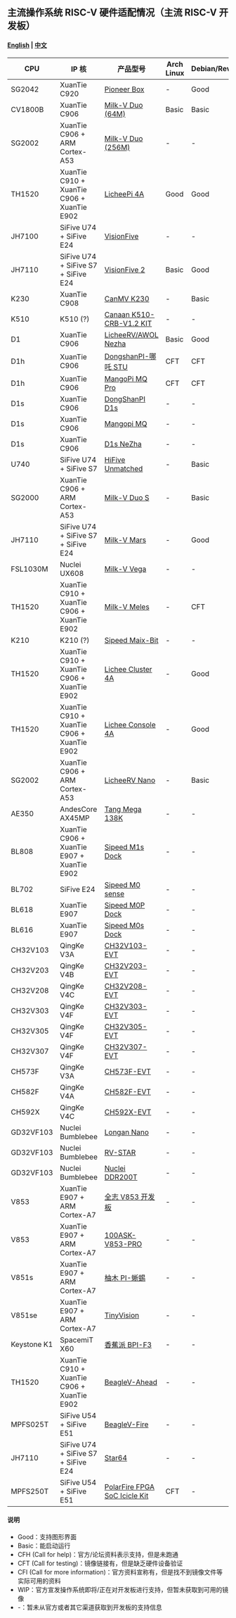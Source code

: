 ## 主流操作系统 RISC-V 硬件适配情况（主流 RISC-V 开发板）

#### [English](./README.md) | [中文](./README_zh.md)

| CPU         | IP 核                                      | 产品型号                                | Arch Linux | Debian/RevyOS | Fedora | FreeBSD | Gentoo | openAnolis | OpenBSD | openCloudOS | openEuler | openKylin | openSUSE | Ubuntu | Tina-Linux | Android 13 | Armbian | BuildRoot | OpenHarmony | FreeRTOS | RT-Thread | Zephyr | OpenWRT | ThreadX | NuttX | Melis | Bianbu | Deepin |
|-------------|--------------------------------------------|-----------------------------------------|------------|---------------|--------|---------|--------|------------|---------|-------------|-----------|-----------|----------|--------|------------|------------|---------|-----------|-------------|----------|-----------|--------|---------|---------|-------|-------|--------|--------|
| SG2042      | XuanTie C920                               | [Pioneer Box][Pioneer]                  | -          | Good          | Good   | -       | -      | -          | -       | WIP         | Good      | Good      | -        | -      | -          | -          | -       | -         | WIP         | -        | -         | -      | -       | -       | -     | -     | -      | Basic  |
| CV1800B     | XuanTie C906                               | [Milk-V Duo (64M)][Duo]                 | Basic      | Basic         | -      | -       | -      | -          | -       | -           | Basic     | -         | -        | -      | -          | -          | -       | Basic     | -           | Basic    | Basic     | Basic  | WIP     | Basic   | -     | -     | -      | -      |
| SG2002      | XuanTie C906 + ARM Cortex-A53              | [Milk-V Duo (256M)][Duo256m]            | -          | -             | -      | -       | -      | -          | -       | -           | -         | -         | -        | -      | -          | -          | -       | Basic     | -           | Basic    | Basic     | Basic  | -       | -       | -     | -     | -      | -      |
| TH1520      | XuanTie C910 + XuanTie C906 + XuanTie E902 | [LicheePi 4A][LPi4A]                    | Good       | Good          | Good   | -       | -      | -          | -       | -           | Good      | Good      | -        | WIP    | -          | -          | Good    | -         | WIP         | -        | -         | -      | Basic   | -       | -     | -     | -      | Good   |
| JH7100      | SiFive U74 + SiFive E24                    | [VisionFive][VF1]                       | -          | -             | Good   | -       | -      | -          | Basic   | -           | Good      | Good      | Basic    | Basic  | -          | -          | Basic   | Basic     | -           | -        | -         | -      | Basic   | -       | -     | -     | -      | Basic  |
| JH7110      | SiFive U74 + SiFive S7 + SiFive E24        | [VisionFive 2][VF2]                     | Basic      | Good          | -      | WIP     | Basic  | -          | Basic   | -           | Good      | Good      | Basic    | Basic  | -          | WIP        | Good    | Basic     | WIP         | -        | Basic     | CFH    | Basic   | -       | Basic | -     | -      | Basic  |
| K230        | XuanTie C908                               | [CanMV K230][K230]                      | -          | Basic         | Basic  | -       | -      | -          | -       | -           | -         | -         | -        | Basic  | -          | -          | -       | -         | -           | -        | Basic     | -      | -       | -       | Basic | -     | -      | -      |
| K510        | K510 (?)                                   | [Canaan K510-CRB-V1.2 KIT][K510]        | -          | -             | -      | -       | -      | -          | -       | -           | -         | -         | -        | -      | -          | -          | -       | Basic     | -           | -        | -         | -      | -       | -       | -     | -     | -      | -      |
| D1          | XuanTie C906                               | [LicheeRV/AWOL Nezha][C906]             | Basic      | Good          | Good   | WIP     | -      | -          | -       | -           | Good      | -         | Basic    | Basic  | Basic      | -          | -       | -         | -           | -        | -         | -      | Basic   | -       | -     | -     | -      | -      |
| D1h         | XuanTie C906                               | [DongshanPI-哪吒 STU][DongshanPI-STU]   | CFT        | CFT           | -      | -       | -      | -          | -       | -           | -         | -         | -        | -      | CFT        | -          | -       | CFT       | -           | -        | CFT       | -      | CFT     | -       | -     | -     | -      | -      |
| D1h         | XuanTie C906                               | [MangoPi MQ Pro][mangopi_mq_pro]        | CFT        | CFT           | CFT    | CFT     | -      | -          | -       | -           | -         | -         | CFT      | CFT    | CFT        | -          | CFT     | -         | -           | -        | CFT       | -      | CFT     | -       | -     | -     | -      | -      |
| D1s         | XuanTie C906                               | [DongShanPI D1s][DongShanPI-D1s]        | -          | -             | -      | -       | -      | -          | -       | -           | -         | -         | -        | -      | CFT        | -          | -       | -         | -           | -        | -         | -      | CFT     | -       | -     | -     | -      | -      |
| D1s         | XuanTie C906                               | [Mangopi MQ][mangopi_mq]                | -          | -             | -      | -       | -      | -          | -       | -           | -         | -         | -        | -      | CFT        | -          | -       | -         | -           | -        | -         | -      | CFT     | -       | -     | -     | -      | -      |
| D1s         | XuanTie C906                               | [D1s NeZha][NeZha-D1s]                  | -          | -             | -      | -       | -      | -          | -       | -           | -         | -         | -        | -      | CFT        | -          | -       | -         | -           | -        | -         | -      | CFT     | -       | -     | -     | -      | -      |
| U740        | SiFive U74 + SiFive S7                     | [HiFive Unmatched][Unmatched]           | -          | Basic         | Good   | Basic   | -      | -          | Basic   | -           | Good      | Good      | Basic    | Basic  | -          | -          | CFH     | -         | WIP         | -        | -         | Basic  | Basic   | -       | -     | -     | -      | -      |
| SG2000      | XuanTie C906 + ARM Cortex-A53              | [Milk-V Duo S][DuoS]                    | -          | Basic         | -      | -       | -      | -          | -       | -           | -         | -         | -        | -      | -          | -          | -       | Basic     | -           | Basic    | -         | Basic  | -       | -       | Basic | -     | -      | -      |
| JH7110      | SiFive U74 + SiFive S7 + SiFive E24        | [Milk-V Mars][Mars]                     | -          | Good          | -      | -       | -      | -          | -       | -           | -         | -         | -        | -      | -          | -          | -       | Basic     | -           | Basic    | -         | -      | -       | -       | -     | -     | -      | -      |
| FSL1030M    | Nuclei UX608                               | [Milk-V Vega][Vega]                     | -          | -             | -      | -       | -      | -          | -       | -           | -         | -         | -        | -      | -          | -          | -       | CFH       | -           | -        | -         | -      | -       | -       | -     | -     | -      | -      |
| TH1520      | XuanTie C910 + XuanTie C906 + XuanTie E902 | [Milk-V Meles][Meles]                   | -          | CFT           | -      | -       | -      | -          | -       | -           | -         | -         | -        | -      | -          | -          | -       | -         | -           | -        | -         | -      | -       | -       | -     | -     | -      | -      |
| K210        | K210 (?)                                   | [Sipeed Maix-Bit][MaixBit]              | -          | -             | -      | -       | -      | -          | -       | -           | -         | -         | -        | -      | -          | -          | -       | -         | -           | Basic    | Basic     | -      | -       | -       | Basic | -     | -      | -      |
| TH1520      | XuanTie C910 + XuanTie C906 + XuanTie E902 | [Lichee Cluster 4A][Cluster4A]          | -          | Good          | Good   | -       | -      | -          | -       | -           | Good      | Good      | -        | -      | -          | -          | Good    | -         | -           | -        | -         | -      | Basic   | -       | -     | -     | -      | -      |
| TH1520      | XuanTie C910 + XuanTie C906 + XuanTie E902 | [Lichee Console 4A][Console4A]          | -          | Good          | -      | -       | -      | -          | -       | -           | -         | -         | -        | -      | -          | -          | -       | -         | -           | -        | -         | -      | -       | -       | -     | -     | -      | -      |
| SG2002      | XuanTie C906 + ARM Cortex-A53              | [LicheeRV Nano][LicheeRVNano]           | -          | Basic         | -      | -       | -      | -          | -       | -           | -         | -         | -        | -      | -          | -          | -       | Basic     | -           | Basic    | -         | -      | -       | -       | -     | -     | -      | -      |
| AE350       | AndesCore AX45MP                           | [Tang Mega 138K][TangMega138K]          | -          | -             | -      | -       | -      | -          | -       | -           | -         | -         | -        | -      | -          | -          | -       | -         | -           | Basic    | Basic     | CFH    | -       | -       | -     | -     | -      | -      |
| BL808       | XuanTie C906 + XuanTie E907 + XuanTie E902 | [Sipeed M1s Dock][SipeedM1s]            | -          | -             | -      | -       | -      | -          | -       | -           | -         | -         | -        | -      | -          | -          | -       | Basic     | -           | Basic    | -         | -      | -       | -       | -     | -     | -      | -      |
| BL702       | SiFive E24                                 | [Sipeed M0 sense][M0sense]              | -          | -             | -      | -       | -      | -          | -       | -           | -         | -         | -        | -      | -          | -          | -       | -         | -           | Basic    | -         | -      | -       | -       | -     | -     | -      | -      |
| BL618       | XuanTie E907                               | [Sipeed M0P Dock][M0P]                  | -          | -             | -      | -       | -      | -          | -       | -           | -         | -         | -        | -      | -          | -          | -       | -         | -           | Basic    | -         | -      | -       | -       | -     | -     | -      | -      |
| BL616       | XuanTie E907                               | [Sipeed M0s Dock][M0s]                  | -          | -             | -      | -       | -      | -          | -       | -           | -         | -         | -        | -      | -          | -          | -       | -         | -           | Basic    | -         | -      | -       | -       | -     | -     | -      | -      |
| CH32V103    | QingKe V3A                                 | [CH32V103-EVT][CH32V103]                | -          | -             | -      | -       | -      | -          | -       | -           | -         | -         | -        | -      | -          | -          | -       | -         | -           | Basic    | Basic     | -      | -       | -       | -     | -     | -      | -      |
| CH32V203    | QingKe V4B                                 | [CH32V203-EVT][CH32V203]                | -          | -             | -      | -       | -      | -          | -       | -           | -         | -         | -        | -      | -          | -          | -       | -         | -           | Basic    | Basic     | -      | -       | -       | -     | -     | -      | -      |
| CH32V208    | QingKe V4C                                 | [CH32V208-EVT][CH32V208]                | -          | -             | -      | -       | -      | -          | -       | -           | -         | -         | -        | -      | -          | -          | -       | -         | -           | Basic    | Basic     | -      | -       | -       | -     | -     | -      | -      |
| CH32V303    | QingKe V4F                                 | [CH32V303-EVT][CH32V303]                | -          | -             | -      | -       | -      | -          | -       | -           | -         | -         | -        | -      | -          | -          | -       | -         | -           | Basic    | Basic     | -      | -       | -       | -     | -     | -      | -      |
| CH32V305    | QingKe V4F                                 | [CH32V305-EVT][CH32V305]                | -          | -             | -      | -       | -      | -          | -       | -           | -         | -         | -        | -      | -          | -          | -       | -         | -           | Basic    | Basic     | -      | -       | -       | -     | -     | -      | -      |
| CH32V307    | QingKe V4F                                 | [CH32V307-EVT][CH32V307]                | -          | -             | -      | -       | -      | -          | -       | -           | -         | -         | -        | -      | -          | -          | -       | -         | -           | Basic    | Basic     | -      | -       | -       | -     | -     | -      | -      |
| CH573F      | QingKe V3A                                 | [CH573F-EVT][CH573F]                    | -          | -             | -      | -       | -      | -          | -       | -           | -         | -         | -        | -      | -          | -          | -       | -         | -           | Basic    | Basic     | -      | -       | -       | -     | -     | -      | -      |
| CH582F      | QingKe V4A                                 | [CH582F-EVT][CH582F]                    | -          | -             | -      | -       | -      | -          | -       | -           | -         | -         | -        | -      | -          | -          | -       | -         | -           | Basic    | Basic     | -      | -       | -       | -     | -     | -      | -      |
| CH592X      | QingKe V4C                                 | [CH592X-EVT][CH592X]                    | -          | -             | -      | -       | -      | -          | -       | -           | -         | -         | -        | -      | -          | -          | -       | -         | -           | Basic    | Basic     | -      | -       | -       | -     | -     | -      | -      |
| GD32VF103   | Nuclei Bumblebee                           | [Longan Nano][Longan_Nano]              | -          | -             | -      | -       | -      | -          | -       | -           | -         | -         | -        | -      | -          | -          | -       | -         | -           | CFT      | CFT       | Basic  | -       | -       | -     | -     | -      | -      |
| GD32VF103   | Nuclei Bumblebee                           | [RV-STAR][RV_STAR]                      | -          | -             | -      | -       | -      | -          | -       | -           | -         | -         | -        | -      | -          | -          | -       | -         | -           | CFT      | CFT       | -      | -       | -       | -     | -     | -      | -      |
| GD32VF103   | Nuclei Bumblebee                           | [Nuclei DDR200T][DDR200T]               | -          | -             | -      | -       | -      | -          | -       | -           | -         | -         | -        | -      | -          | -          | -       | -         | -           | CFT      | CFT       | -      | -       | -       | -     | -     | -      | -      |
| V853        | XuanTie E907 + ARM Cortex-A7               | [全志 V853 开发板][V853]                | -          | -             | -      | -       | -      | -          | -       | -           | -         | -         | -        | -      | -          | -          | -       | -         | -           | -        | -         | -      | -       | -       | -     | CFT   | -      | -      |
| V853        | XuanTie E907 + ARM Cortex-A7               | [100ASK-V853-PRO][V853]                 | -          | -             | -      | -       | -      | -          | -       | -           | -         | -         | -        | -      | -          | -          | -       | -         | -           | -        | -         | -      | -       | -       | -     | CFT   | -      | -      |
| V851s       | XuanTie E907 + ARM Cortex-A7               | [柚木 PI-蜥蜴][YouMuPI]                 | -          | -             | -      | -       | -      | -          | -       | -           | -         | -         | -        | -      | -          | -          | -       | -         | -           | -        | -         | -      | -       | -       | -     | CFT   | -      | -      |
| V851se      | XuanTie E907 + ARM Cortex-A7               | [TinyVision][TinyVision]                | -          | -             | -      | -       | -      | -          | -       | -           | -         | -         | -        | -      | -          | -          | -       | -         | -           | -        | -         | -      | -       | -       | -     | CFT   | -      | -      |
| Keystone K1 | SpacemiT X60                               | [香蕉派 BPI-F3][BPI-F3]                 | -          | -             | -      | -       | -      | -          | -       | -           | -         | -         | -        | -      | -          | -          | Good    | -         | -           | -        | -         | -      | -       | -       | -     | -     | Good   | -      |
| TH1520      | XuanTie C910 + XuanTie C906 + XuanTie E902 | [BeagleV-Ahead][BeagleV-Ahead]          | -          | -             | -      | -       | -      | -          | -       | -           | -         | -         | -        | CFT    | -          | -          | -       | -         | -           | -        | -         | -      | -       | -       | -     | -     | -      | -      |
| MPFS025T    | SiFive U54 + SiFive E51                    | [BeagleV-Fire][BeagleV-Fire]            | -          | -             | -      | -       | -      | -          | -       | -           | -         | -         | -        | CFT    | -          | -          | -       | -         | -           | -        | -         | -      | -       | -       | -     | -     | -      | -      |
| JH7110      | SiFive U74 + SiFive S7 + SiFive E24        | [Star64][STAR64]                        | -          | -             | -      | -       | -      | -          | -       | -           | -         | -         | -        | -      | -          | -          | CFT     | -         | -           | -        | -         | -      | -       | -       | CFT   | -     | -      | -      |
| MPFS250T    | SiFive U54 + SiFive E51                    | [PolarFire FPGA SoC Icicle Kit][Icicle] | CFT        | -             | -      | -       | -      | -          | CFT     | -           | -         | -         | -        | Basic  | -          | -          | -       | Basic     | -           | CFT      | -         | CFT    | -       | -       | CFT   | -     | -      | -      |

#### 说明

* Good：支持图形界面
* Basic：能启动运行
* CFH (Call for help)：官方/论坛资料表示支持，但是未跑通
* CFT (Call for testing)：镜像链接有，但是缺乏硬件设备验证
* CFI (Call for more information)：官方资料宣称有，但是找不到镜像文件等实际可用的资料
* WIP：官方宣发操作系统即将/正在对开发板进行支持，但暂未获取到可用的镜像
* -：暂未从官方或者其它渠道获取到开发板的支持信息

[Pioneer]: ./Pioneer/README.md
[Duo]: ./Duo/README.md
[Duo256m]: ./Duo256m/README.md
[LPi4A]: ./LicheePi4A/README.md
[VF1]: ./VisionFive/README.md
[VF2]: ./VisionFive2/README.md
[K230]: ./K230/README.md
[C906]: ./D1_LicheeRV/README.md
[Unmatched]: ./Unmatched/README.md
[DuoS]: ./Duo_S/README.md
[Mars]: ./Mars/README.md
[Vega]: ./Vega/README.md
[Meles]: ./Meles/README.md
[MaixBit]: ./Maix-I_K210/README.md
[Cluster4A]: ./LicheeCluster4A/README.md
[Console4A]: ./LicheeConsole4A/README.md
[LicheeRVNano]: ./LicheeRV_Nano/README.md
[TangMega138K]: ./Tang_Mega_138K/README.md
[K510]: ./K510/README.md
[SipeedM1s]: ./M1s/README.md
[M0sense]: ./M0sense/README.md
[M0P]: ./M0P_Dock/README.md
[M0s]: ./M0s/README.md
[CH32V103]: ./CH32V103/README.md
[CH32V203]: ./CH32V203/README.md
[CH32V208]: ./CH32V208/README.md
[CH32V303]: ./CH32V303/README.md
[CH32V305]: ./CH32V305/README.md
[CH32V307]: ./CH32V307/README.md
[CH582F]: ./CH582F/README.md
[CH592X]: ./CH592X/README.md
[Longan_Nano]: ./Longan_Nano/README.md
[RV_STAR]: ./RV_STAR/README.md
[DDR200T]: ./DDR200T/README.md
[V853]: ./V853/README.md
[100ASK]: ./100ASK/README.md
[YouMuPI]: ./YouMuPI/README.md
[TinyVision]: ./TinyVision/README.md
[CH573F]: ./CH573F/README.md
[DongshanPI-STU]: ./DongshanPI-STU/README.md
[mangopi_mq_pro]: ./mangopi_mq_pro/README.md
[DongShanPI-D1s]: ./DongShanPI-D1s/README.md
[mangopi_mq]: ./mangopi_mq/README.md
[NeZha-D1s]: ./NeZha-D1s/README.md
[BPI-F3]: ./BPI-F3/README.md
[BeagleV-Ahead]: ./BeagleV-Ahead/README.md
[BeagleV-Fire]: ./BeagleV-Fire/README.md
[STAR64]: ./STAR64/README.md
[Icicle]: ./Icicle/README.md

